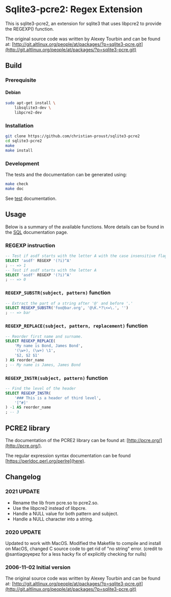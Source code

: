 # Sqlite3-pcre2: Regex Extension
This is sqlite3-pcre2, an extension for sqlite3 that uses libpcre2 to provide the REGEXP() function.

The original source code was written by Alexey Tourbin and can be found at:
[http://git.altlinux.org/people/at/packages/?p=sqlite3-pcre.git](http://git.altlinux.org/people/at/packages/?p=sqlite3-pcre.git)

## Build

### Prerequisite

#### Debian

```bash
sudo apt-get install \
    libsqlite3-dev \
    libpcre2-dev
```

### Installation
```bash
git clone https://github.com/christian-proust/sqlite3-pcre2
cd sqlite3-pcre2
make
make install
```

### Development

The tests and the documentation can be generated using:

```bash
make check
make doc
```

See [test](test) documentation.


## Usage

Below is a summary of the available functions. More details can be found
in the [SQL](doc/sql) documentation page.

### REGEXP instruction
```sql
-- Test if asdf starts with the letter A with the case insensitive flag
SELECT 'asdf' REGEXP '(?i)^A'
; -- => 1
-- Test if asdf starts with the letter A
SELECT 'asdf' REGEXP '(?i)^A'
; -- => 0
```

### `REGEXP_SUBSTR(subject, pattern)` function
```sql
-- Extract the part of a string after '@' and before '.'
SELECT REGEXP_SUBSTR('foo@bar.org', '@\K.*?\<=\.', '')
; -- => bar
```

### `REGEXP_REPLACE(subject, pattern, replacement)` function
```sql
-- Reorder first name and surname.
SELECT REGEXP_REPLACE(
    'My name is Bond, James Bond',
    '(\w+), (\w+) \1',
    '$2, $2 $1'
) AS reorder_name
; -- My name is James, James Bond
```

### `REGEXP_INSTR(subject, pattern)` function
```sql
-- Find the level of the header
SELECT REGEXP_INSTR(
    '### This is a header of third level',
    '[^#]'
) -1 AS reorder_name
; -- 3
```


## PCRE2 library

The documentation of the PCRE2 library can be found at: [http://pcre.org/](http://pcre.org/).

The regular expression syntax documentation can be found [https://perldoc.perl.org/perlre](here).


## Changelog

### 2021 UPDATE

- Rename the lib from pcre.so to pcre2.so.
- Use the libpcre2 instead of libpcre.
- Handle a NULL value for both pattern and subject.
- Handle a NULL character into a string.


### 2020 UPDATE

Updated to work with MacOS. Modified the Makefile to compile and install on MacOS, changed C source code to get rid of "no string" error. (credit to @santiagoyepez for a less hacky fix of explicitly checking for nulls)

### 2006-11-02 Initial version

The original source code was written by Alexey Tourbin and can be found at:
[http://git.altlinux.org/people/at/packages/?p=sqlite3-pcre.git](http://git.altlinux.org/people/at/packages/?p=sqlite3-pcre.git)
